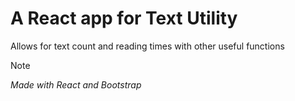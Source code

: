 # A React app for Text Utility

Allows for text count and reading times with other useful functions

> [!NOTE]
> *Made with React and Bootstrap*
